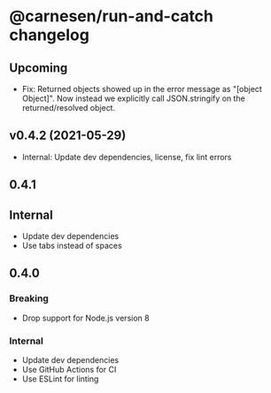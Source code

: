 # **@carnesen/run-and-catch** changelog

## Upcoming

- Fix: Returned objects showed up in the error message as "[object Object]". Now instead we explicitly call JSON.stringify on the returned/resolved object.

## v0.4.2 (2021-05-29)

- Internal: Update dev dependencies, license, fix lint errors

## 0.4.1

## Internal

- Update dev dependencies
- Use tabs instead of spaces

## 0.4.0

### Breaking

- Drop support for Node.js version 8

### Internal

- Update dev dependencies
- Use GitHub Actions for CI
- Use ESLint for linting

